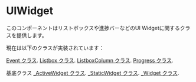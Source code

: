 # UIWidget

このコンポーネントはリストボックスや進捗バーなどのUI Widgetに関するクラスを提供します。

現在は以下のクラスが実装されています：

[Event クラス](/src/Documentation/Classes/Event.md "Event class document").
[Listbox クラス](/src/Documentation/Classes/Listbox.md "Listbox class document").
[ListboxColumn クラス](/src/Documentation/Classes/ListboxColumn.md "ListboxColumn class document").
[Progress クラス](/src/Documentation/Classes/Progress.md "Progress class document").

基底クラス
[_ActiveWidget クラス](/src/Documentation/Classes/_ActiveWidget.md "_ActiveWidget class document").
[_StaticWidget クラス](/src/Documentation/Classes/_StaticWidget.md "_StaticWidget class document").
[_Widget クラス](/src/Documentation/Classes/_Widget.md "_Widget class document").
